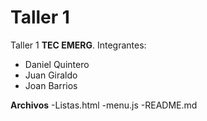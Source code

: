# Taller 1

Taller 1 **TEC EMERG**. 
Integrantes:

 - Daniel Quintero
 - Juan Giraldo
 - Joan Barrios

 **Archivos**
 -Listas.html
 -menu.js
 -README.md